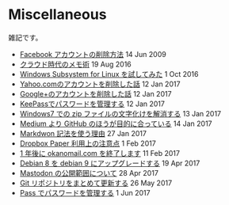 # Miscellaneous

雑記です。

- [Facebook アカウントの削除方法](docs/delete-account-facebook.md) 14 Jun 2009
- [クラウド時代のメモ術](docs/2016/20160819.md) 19 Aug 2016
- [Windows Subsystem for Linux を試してみた](docs/2016/20161001.md) 1 Oct 2016
- [Yahoo.comのアカウントを削除した話](docs/2017/20170112-1.md) 12 Jan 2017
- [Google+のアカウントを削除した話](docs/2017/20170112-2.md) 12 Jan 2017
- [KeePassでパスワードを管理する](docs/2017/20170112-3.md) 12 Jan 2017
- [Windows7 での zip ファイルの文字化けを解消する](docs/2017/20170113.md) 13 Jan 2017
- [Medium より GitHub のほうが目的に合っている](docs/2017/20170114.md) 14 Jan 2017
- [Markdwon 記法を使う理由](docs/2017/20170127.md) 27 Jan 2017
- [Dropbox Paper 利用上の注意点](docs/2017/20170201.md) 1 Feb 2017
- [1 年後に okanomail.com を終了します](docs/2017/20170211.md) 11 Feb 2017
- [Debian 8 を debian 9 にアップグレードする](docs/2017/20170419.md) 19 Apr 2017
- [Mastodon の公開範囲について](docs/2017/20170428.md) 28 Apr 2017
- [Git リポジトリをまとめて更新する](docs/2017/20170526.md) 26 May 2017
- [Pass でパスワードを管理する](docs/2017/20170601.md) 1 Jun 2017
